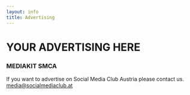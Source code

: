 ```yaml
---
layout: info
title: Advertising
---
```


# YOUR ADVERTISING HERE

### MEDIAKIT SMCA

If you want to advertise on Social Media Club Austria please contact us.
media@socialmediaclub.at


